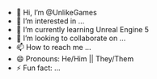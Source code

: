- 👋 Hi, I’m @UnlikeGames
- 👀 I’m interested in ...
- 🌱 I’m currently learning Unreal Engine 5
- 💞️ I’m looking to collaborate on ...
- 📫 How to reach me ...
- 😄 Pronouns: He/Him || They/Them
- ⚡ Fun fact: ...

<!---
UnlikeGames/UnlikeGames is a ✨ special ✨ repository because its `README.md` (this file) appears on your GitHub profile.
You can click the Preview link to take a look at your changes.
--->
